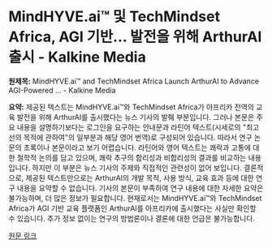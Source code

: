 # MindHYVE.ai™ 및 TechMindset Africa, AGI 기반… 발전을 위해 ArthurAI 출시 - Kalkine Media

**원제목:** MindHYVE.ai™ and TechMindset Africa Launch ArthurAI to Advance AGI-Powered ... - Kalkine Media

**요약:** 제공된 텍스트는 MindHYVE.ai™와 TechMindset Africa가 아프리카 전역의 교육 발전을 위해 ArthurAI를 출시했다는 뉴스 기사의 발췌 부분입니다.  그러나 본문은 주요 내용을 설명하기보다는  로그인을 요구하는 안내문과 라틴어 텍스트(시세로의 "최고선의 목적에 관하여"의 일부분과 해당 영어 번역)로 구성되어 있습니다. 따라서 연구 논문의 초록이나 본문이라고 보기 어렵습니다.  라틴어와 영어 텍스트는 쾌락과 고통에 대한 철학적 논의를 담고 있으며, 쾌락 추구의 합리성과 비합리성의 결과를 비교하는 내용입니다. 하지만 이 부분은 뉴스 기사의 주제와 직접적인 관련성이 없어 보입니다.  결론적으로, 제공된 텍스트만으로는  ArthurAI의 개발 목적, 사용 방식,  교육 효과 등에 대한 연구 내용을 요약할 수 없습니다.  기사의 본문이 부족하여 연구 내용에 대한 자세한 요약은 불가능하며,  더 많은 정보가 필요합니다.  현재로서는 MindHYVE.ai™와 TechMindset Africa가  AGI 기반 교육 플랫폼인 ArthurAI를 아프리카에 출시했다는 사실만 확인할 수 있습니다.  추가 정보 없이는 연구의 방법론이나 결론에 대한 언급은 불가능합니다.

[원문 링크](https://kalkinemedia.com/news/prnews/mindhyveai-and-techmindset-africa-launch-arthurai-to-advance-agi-powered-education-across-africa)
